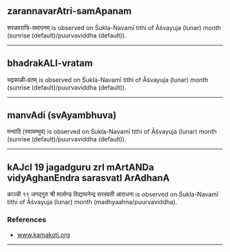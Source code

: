 ## zarannavarAtri-samApanam

शरन्नवरात्रि-समापनम् is observed on Śukla-Navamī tithi of Āśvayuja (lunar) month (sunrise (default)/puurvaviddha (default)).


---
## bhadrakALI-vratam

भद्रकाळी-व्रतम् is observed on Śukla-Navamī tithi of Āśvayuja (lunar) month (sunrise (default)/puurvaviddha (default)).


---
## manvAdi (svAyambhuva)

मन्वादि (स्वायम्भुव) is observed on Śukla-Navamī tithi of Āśvayuja (lunar) month (sunrise (default)/puurvaviddha (default)).


---
## kAJcI 19 jagadguru zrI mArtANDa vidyAghanEndra sarasvatI ArAdhanA

काञ्ची १९ जगद्गुरु श्री मार्ताण्ड विद्याघनेन्द्र सरस्वती आराधना is observed on Śukla-Navamī tithi of Āśvayuja (lunar) month (madhyaahna/puurvaviddha).


### References
* www.kamakoti.org

---
